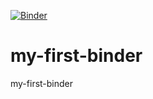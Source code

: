 [![Binder](https://mybinder.org/badge_logo.svg)](https://mybinder.org/v2/gh/Carlos-Chau/my-first-binder/HEAD)

# my-first-binder
my-first-binder

